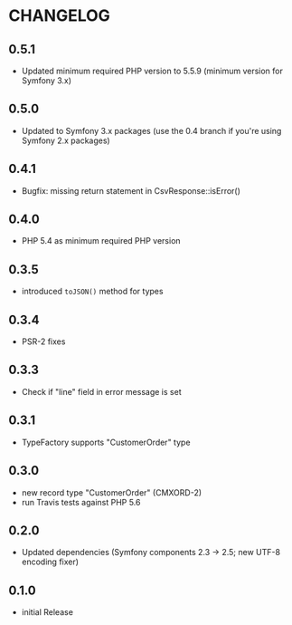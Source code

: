 CHANGELOG
=========

0.5.1
-----

  * Updated minimum required PHP version to 5.5.9 (minimum version for Symfony 3.x)

0.5.0
-----

  * Updated to Symfony 3.x packages (use the 0.4 branch if you're using Symfony 2.x packages)

0.4.1
-----

  * Bugfix: missing return statement in CsvResponse::isError()

0.4.0
-----

 * PHP 5.4 as minimum required PHP version

0.3.5
-----

 * introduced `toJSON()` method for types

0.3.4
-----

 * PSR-2 fixes

0.3.3
-----

 * Check if "line" field in error message is set

0.3.1
-----

 * TypeFactory supports "CustomerOrder" type

0.3.0
-----

 * new record type "CustomerOrder" (CMXORD-2)
 * run Travis tests against PHP 5.6

0.2.0
-----

 * Updated dependencies (Symfony components 2.3 → 2.5; new UTF-8 encoding fixer)

0.1.0
-----

 * initial Release
